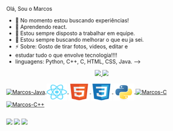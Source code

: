 Olá, Sou o Marcos

- 🔭 No momento estou buscando experiências!
- 🌱 Aprendendo react.
- 👯 Estou sempre disposto a trabalhar em equipe.
- 🤔 Estou sempre buscando melhorar o que eu ja sei.
- ⚡ Sobre: Gosto de tirar fotos, videos, editar e 
- estudar tudo o que envolve tecnologia!!!!
- linguagens: Python, C++, C, HTML, CSS, Java.
-->


<div align="center">
  <a href="https://github.com/marcos123jg">
  <img height="180em" src="https://github-readme-stats.vercel.app/api?username=marcos123jg&show_icons=true&theme=dark&include_all_commits=true&count_private=true"/>
  <img height="180em" src="https://github-readme-stats.vercel.app/api/top-langs/?username=marcos123jg&layout=compact&langs_count=7&theme=dark"/>
</div>
<div style="display: inline_block"><br>
  <img align="center" alt="Marcos-Java" height="45" width="55" src="https://cdn.jsdelivr.net/gh/devicons/devicon/icons/java/java-original.svg">
  <img align="center" alt="Rafa-React" height="45" width="55" src="https://raw.githubusercontent.com/devicons/devicon/master/icons/react/react-original.svg">
  <img align="center" alt="Rafa-HTML" height="45" width="55" src="https://raw.githubusercontent.com/devicons/devicon/master/icons/html5/html5-original.svg">
  <img align="center" alt="Rafa-CSS" height="45" width="55" src="https://raw.githubusercontent.com/devicons/devicon/master/icons/css3/css3-original.svg">
  <img align="center" alt="Rafa-Python" height="45" width="55" src="https://raw.githubusercontent.com/devicons/devicon/master/icons/python/python-original.svg">
  <img align="center" alt="Marcos-C" height="45" width="55" src="https://cdn.jsdelivr.net/gh/devicons/devicon/icons/c/c-original.svg">
  <img align="center" alt="Marcos-C++" height="45" width="55" src="https://cdn.jsdelivr.net/gh/devicons/devicon/icons/cplusplus/cplusplus-original.svg">

</div>
  
  ##
 
<div> 
 
  <a href="https://www.instagram.com/marco_mel0/" target="_blank"><img src="https://img.shields.io/badge/-Instagram-%23E4405F?style=for-the-badge&logo=instagram&logoColor=white" target="_blank"></a> 
  <a href = "mailto:marcos.eduardo092010@icloud.com"><img src="https://img.shields.io/badge/-Gmail-%23333?style=for-the-badge&logo=gmail&logoColor=white" target="_blank"></a>
  <a href="https://www.linkedin.com/in/marcos-eduardo-melo-mendon%C3%A7a-32939a148/" target="_blank"><img src="https://img.shields.io/badge/-LinkedIn-%230077B5?style=for-the-badge&logo=linkedin&logoColor=white" target="_blank"></a> 
</div>

